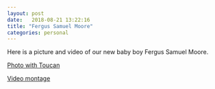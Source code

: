 ```yaml
---
layout: post
date:   2018-08-21 13:22:16
title: "Fergus Samuel Moore"
categories: personal
---
```


Here is a picture and video of our new baby boy Fergus Samuel Moore.

<a href="/resources/fergus.jpg" data-lightbox="montage">Photo with Toucan</a><br/>

<a class="embedly-card" href="https://youtu.be/3RQCXNk5T5s">Video montage</a>
<script async src="//cdn.embedly.com/widgets/platform.js" charset="UTF-8"></script>
